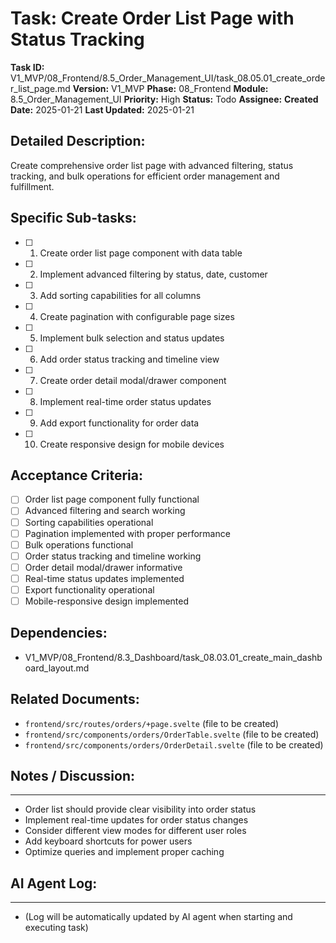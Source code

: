 # Task: Create Order List Page with Status Tracking

**Task ID:** V1_MVP/08_Frontend/8.5_Order_Management_UI/task_08.05.01_create_order_list_page.md
**Version:** V1_MVP
**Phase:** 08_Frontend
**Module:** 8.5_Order_Management_UI
**Priority:** High
**Status:** Todo
**Assignee:**
**Created Date:** 2025-01-21
**Last Updated:** 2025-01-21

## Detailed Description:
Create comprehensive order list page with advanced filtering, status tracking, and bulk operations for efficient order management and fulfillment.

## Specific Sub-tasks:
- [ ] 1. Create order list page component with data table
- [ ] 2. Implement advanced filtering by status, date, customer
- [ ] 3. Add sorting capabilities for all columns
- [ ] 4. Create pagination with configurable page sizes
- [ ] 5. Implement bulk selection and status updates
- [ ] 6. Add order status tracking and timeline view
- [ ] 7. Create order detail modal/drawer component
- [ ] 8. Implement real-time order status updates
- [ ] 9. Add export functionality for order data
- [ ] 10. Create responsive design for mobile devices

## Acceptance Criteria:
- [ ] Order list page component fully functional
- [ ] Advanced filtering and search working
- [ ] Sorting capabilities operational
- [ ] Pagination implemented with proper performance
- [ ] Bulk operations functional
- [ ] Order status tracking and timeline working
- [ ] Order detail modal/drawer informative
- [ ] Real-time status updates implemented
- [ ] Export functionality operational
- [ ] Mobile-responsive design implemented

## Dependencies:
- V1_MVP/08_Frontend/8.3_Dashboard/task_08.03.01_create_main_dashboard_layout.md

## Related Documents:
- `frontend/src/routes/orders/+page.svelte` (file to be created)
- `frontend/src/components/orders/OrderTable.svelte` (file to be created)
- `frontend/src/components/orders/OrderDetail.svelte` (file to be created)

## Notes / Discussion:
---
* Order list should provide clear visibility into order status
* Implement real-time updates for order status changes
* Consider different view modes for different user roles
* Add keyboard shortcuts for power users
* Optimize queries and implement proper caching

## AI Agent Log:
---
* (Log will be automatically updated by AI agent when starting and executing task)